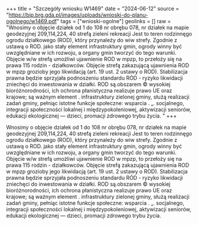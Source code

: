 +++
title = "Szczegóły wniosku W1469"
date = "2024-06-12"
source = "https://bip.brg.gda.pl/images/uploads/wnioski-do-planu-ogolnego/w1469.pdf"
tags = ["wnioski-ogolne"]
geolinks = []
raw = "Wnosimy o objęcie działek od 1 do 108 nr obrębu 078, nr działek na mapie geodezyjnej 209,114,224, 40 strefą zieleni  rekreacji Jest to teren rodzinnęgo ogrodu działkowego (ROD), który przynależy do wiw strefy. Zgodnie z ustawą o ROD. jako stały element infrastruktury gmin, ogrody winny być uwzględniane w ich rozwoju, a organy gmin tworzyć do tego warunki. Objęcie w/w strefą umożliwi ujawnienie ROD w mpzp, to przełoży się na prawa 115 rodzin - działkowców. Objęcie strefą zakazującą ujawnienia ROD w mpzp grozioby jego likwidacją (art. 19 ust. 2 ustawy o ROD). Stabilizacja prawna będzie sprzyjała podnoszeniu standardu RÓD - ryzyko likwidacji zniechęci do inwestowania w działki. ROD są.obszarem © wysokiej bioróżnorodności, ich ochrona płanistyczna realizuje prawo UE oraz krajowe; są ważnym element . infrastruktury zielonej gminy, służą realizacji zadań gminy, pełniąc istotne funkcje społeczne: wsparcia . „. socjalnego, integracji społeczności lokalnej i międzypokoleniowej, aktywizacji seniorów, edukacji ekologicznej — dzieci, promacji zdrowego trybu życia. "
+++

Wnosimy o objęcie działek od 1 do 108 nr obrębu 078, nr działek na mapie geodezyjnej
209,114,224, 40 strefą zieleni  rekreacji Jest to teren rodzinnęgo ogrodu działkowego (ROD), który
przynależy do wiw strefy. Zgodnie z ustawą o ROD. jako stały element infrastruktury gmin, ogrody winny być
uwzględniane w ich rozwoju, a organy gmin tworzyć do tego warunki. Objęcie w/w strefą umożliwi ujawnienie
ROD w mpzp, to przełoży się na prawa 115 rodzin - działkowców. Objęcie strefą zakazującą ujawnienia
ROD w mpzp grozioby jego likwidacją (art. 19 ust. 2 ustawy o ROD). Stabilizacja prawna będzie sprzyjała
podnoszeniu standardu RÓD - ryzyko likwidacji zniechęci do inwestowania w działki. ROD są.obszarem ©
wysokiej bioróżnorodności, ich ochrona płanistyczna realizuje prawo UE oraz krajowe; są ważnym element .
infrastruktury zielonej gminy, służą realizacji zadań gminy, pełniąc istotne funkcje społeczne: wsparcia .
„. socjalnego, integracji społeczności lokalnej i międzypokoleniowej, aktywizacji seniorów, edukacji ekologicznej
— dzieci, promacji zdrowego trybu życia.



